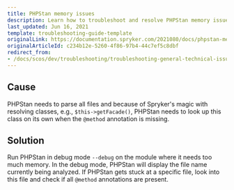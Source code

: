 ```yaml
---
title: PHPStan memory issues
description: Learn how to troubleshoot and resolve PHPStan memory issues that you may come across in your Spryker based projects.
last_updated: Jun 16, 2021
template: troubleshooting-guide-template
originalLink: https://documentation.spryker.com/2021080/docs/phpstan-memory-issues
originalArticleId: c234b12e-5260-4f86-97b4-44c7ef5c8dbf
redirect_from:
- /docs/scos/dev/troubleshooting/troubleshooting-general-technical-issues/phpstan-memory-issues.html
---
```


## Cause

PHPStan needs to parse all files and because of Spryker's magic with resolving classes, e.g., `$this->getFacade()`, PHPStan needs to look up this class on its own when the `@method` annotation is missing.

## Solution

Run PHPStan in debug mode `--debug` on the module where it needs too much memory. In the debug mode, PHPStan will display the file name currently being analyzed. If PHPStan gets stuck at a specific file, look into this file and check if all `@method` annotations are present.
